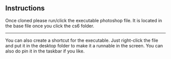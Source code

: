 ## Instructions

Once cloned please run/click the executable photoshop file. It is located in the base file once you click the cs6 folder. 

---

You can also create a shortcut for the executable. Just right-click the file and put it in the desktop folder to make it a runnable in the screen. You can also do pin it in the taskbar if you like. 
